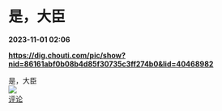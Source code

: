 # 是，大臣

**2023-11-01 02:06**

**https://dig.chouti.com/pic/show?nid=86161abf0b08b4d85f30735c3ff274b0&lid=40468982**

是，大臣  
![](https://img3.chouti.com/CHOUTI_20231101/8BE75A26DF68434191DD31E2CBA57CFC_W1080H6465.jpg)  
[评论](https://m.chouti.com/link/40468982)